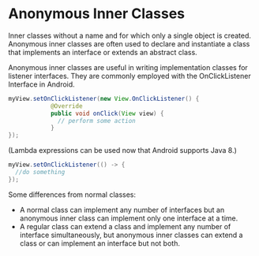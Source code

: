 # Anonymous Inner Classes

Inner classes without a name and for which only a single object is created. Anonymous inner classes are often used to declare and instantiate a class that implements an interface or extends an abstract class.

Anonymous inner classes are useful in writing implementation classes for listener interfaces.
They are commonly employed with the OnClickListener Interface in Android.

```java
myView.setOnClickListener(new View.OnClickListener() {
            @Override
            public void onClick(View view) {
              // perform some action
            }
});
```

(Lambda expressions can be used now that Android supports Java 8.)
```java
myView.setOnClickListener(() -> {
  //do something
});

```

Some differences from normal classes:
* A normal class can implement any number of interfaces but an anonymous inner class can implement only one interface at a time.
* A regular class can extend a class and implement any number of interface simultaneously, but anonymous inner classes can extend a class or can implement an interface but not both.
